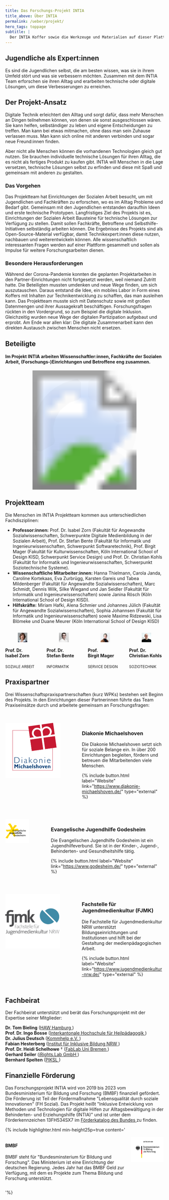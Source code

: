 ```yaml
---
title: Das Forschungs-Projekt INTIA
title_above: Über INTIA
permalink: /ueber/projekt/
hero_tags: toppage
subtitle: |
  Der INTIA Koffer sowie die Werkzeuge und Materialien auf dieser Plattform kommen aus dem Forschungs-Projekt INTIA an der Technischen Hochschule Köln (TH Köln). Die Buchstaben stehen für „Inklusive Technikideen für den Alltag“. In diesem Projekt untersuchen Forschende und Jugendliche gemeinsam, wie Technik den Alltag verbessern kann. Um dieses Vorhaben umzusetzen, hat INTIA Fördergelder vom Bundesministerium für Bildung und Forschung (BMBF) erhalten.
---
```


## Jugendliche als Expert:innen

Es sind die Jugendlichen selbst, die am besten wissen, was sie in ihrem Umfeld stört und was sie verbessern möchten. Zusammen mit dem INTIA Team erforschen sie ihren Alltag und erarbeiten technische oder digitale Lösungen, um diese Verbesserungen zu erreichen.

## Der Projekt-Ansatz

Digitale Technik erleichtert den Alltag und sorgt dafür, dass mehr Menschen an Dingen teilnehmen können, von denen sie sonst ausgeschlossen wären. Sie kann helfen, selbständiger zu leben und eigene Entscheidungen zu treffen. Man kann bei etwas mitmachen, ohne dass man sein Zuhause verlassen muss. Man kann sich online mit anderen verbinden und sogar neue Freund:innen finden.

Aber nicht alle Menschen können die vorhandenen Technologien gleich gut nutzen. Sie brauchen individuelle technische Lösungen für ihren Alltag, die es nicht als fertiges Produkt zu kaufen gibt. INTIA will Menschen in die Lage versetzen, technische Lösungen selbst zu erfinden und diese mit Spaß und gemeinsam mit anderen zu gestalten.

### Das Vorgehen

Das Projektteam hat Einrichtungen der Sozialen Arbeit besucht, um mit Jugendlichen und Fachkräften zu erforschen, wo es im Alltag Probleme und Bedarf gibt. Gemeinsam mit den Jugendlichen entstanden daraufhin Ideen und erste technische Prototypen. Langfristiges Ziel des Projekts ist es, Einrichtungen der Sozialen Arbeit Bausteine für technische Lösungen zur Verfügung zu stellen. Damit sollen Fachkräfte, Betroffene und Selbsthilfe-Initiativen selbständig arbeiten können. Die Ergebnisse des Projekts sind als Open-Source-Material verfügbar, damit Technikexpert:innen diese nutzen, nachbauen und weiterentwickeln können. Alle wissenschaftlich interessanten Fragen werden auf einer Plattform gesammelt und sollen als Impulse für weitere Forschungsarbeiten dienen. 

### Besondere Herausforderungen

Während der Corona-Pandemie konnten die geplanten Projektarbeiten in den Partner-Einrichtungen nicht fortgesetzt werden, weil niemand Zutritt hatte. Die Beteiligten mussten umdenken und neue Wege finden, um sich auszutauschen. Daraus entstand die Idee, ein mobiles Labor in Form eines Koffers mit Inhalten zur Technikentwicklung zu schaffen, das man ausleihen kann. Das Projektteam musste sich mit Datenschutz sowie mit großen Datenmengen und ihrer Aussagekraft beschäftigen. Forschungsfragen rückten in den Vordergrund, so zum Beispiel die digitale Inklusion. Gleichzeitig wurden neue Wege der digitalen Partizipation aufgebaut und erprobt. Am Ende war allen klar: Die digitale Zusammenarbeit kann den direkten Austausch zwischen Menschen nicht ersetzen.

## Beteiligte

#### Im Projekt INTIA arbeiten Wissenschaftler:innen, Fachkräfte der Sozialen Arbeit, (Forschungs-)Einrichtungen und Betroffene eng zusammen.

<!-- <img src="/assets/img/about/netzwerkgrafik.png" alt="placeholder" class="content_image" > -->

<svg style="width: 75%; text-align: center; margin-left: auto; margin-right: auto; display: block;" version="1.1" xmlns="http://www.w3.org/2000/svg"  viewBox="0 0 2500 2500">
  <image width="2500" height="2500" href="/assets/img/about/netzwerkgrafik.png"></image>

  <defs>
    <style>
      polygon:hover {
	    cursor:pointer;
	  }
      polygon {
        opacity: 0.01;
      }
    </style>
  </defs>

  <a xlink:href="#fjmk">
   <polygon points="1325,233,1326,234,1323,554,1365,611,1517,654,1641,729,1713,723,1921,482,1920,405,1714,273,1548,210,1398,179,1325,235" />
  </a>
  <a xlink:href="#godesheim">
   <polygon points="1959,498,1960,499,1740,752,1735,812,1818,923,1877,1059,1951,1091,2251,1042,2301,971,2200,724,2041,509,1962,499,1956,502" />
  </a>
  <a xlink:href="#michaelshoven">
   <polygon points="1903,1185,1904,1186,1899,1349,1869,1483,1893,1547,2160,1702,2259,1675,2328,1425,2333,1128,2259,1079,1946,1131,1905,1186" />
  </a>
  <a xlink:href="#bmbf">
   <polygon points="1771,1641,1766,1649,1627,1757,1523,1814,1488,1881,1588,2189,1688,2213,1927,2080,2112,1893,2087,1800,1833,1636,1768,1643" />
  </a>
  <a xlink:href="#fachbeirat">
   <polygon points="1171,236,1174,253,1175,559,1129,612,931,679,742,837,638,1015,593,1202,603,1365,632,1480,601,1553,325,1705,244,1677,169,1385,173,1133,198,975,316,696,416,551,527,442,637,357,802,267,1028,191,1103,177,1174,247" />
  </a>
  <a xlink:href="#fachbeirat">
   <polygon points="1171,236,1174,253,1175,559,1129,612,931,679,742,837,638,1015,593,1202,603,1365,632,1480,601,1553,325,1705,244,1677,169,1385,173,1133,198,975,316,696,416,551,527,442,637,357,802,267,1028,191,1103,177,1174,247" />
  </a>
  <a xlink:href="#intia">
    <circle cx="1249" cy="1235" r="488" opacity="0" />
  </a>
</svg>

<a id="intia" class="anchor"></a>

<div class="highlighter">

## Projektteam

Die Menschen im INTIA Projektteam kommen aus unterschiedlichen Fachdisziplinen:

- **Professor:innen:** Prof. Dr. lsabel Zorn (Fakultät für Angewandte Sozialwissenschaften, Schwerpunkte Digitale Medienbildung in der Sozialen Arbeit), Prof. Dr. Stefan Bente (Fakultät für lnformatik und lngenieurwissenschaften, Schwerpunkt Softwaretechnik), Prof. Birgit Mager (Fakultät für Kulturwissenschaften, Köln lnternational School of Design KISD, Schwerpunkt Service Design) und Prof. Dr. Christian Kohls (Fakultät for lnformatik und lngenieurwissenschaften, Schwerpunkt Soziotechnische Systeme).
- **Wissenschaftliche Mitarbeiter:innen:** Hanna Thielmann, Carola Janda, Caroline Kortekaas, Eva Zurbrügg, Karsten Gareis und Tabea Mildenberger (Fakultät für Angewandte Sozialwissenschaften), Marc Schmidt, Dennis Wilk, Silke Wiegand und Jan Seidler (Fakultät für lnformatik und lngenieurwissenschaften) sowie Janina Rösch (Köln lnternational School of Design KISD).
- **Hilfskräfte:** Miriam Hafki, Alena Schmier und Johannes Jülich (Fakultät für Angewandte Sozialwissenschaften), Sophia Johannsen (Fakultät für Informatik und Ingenieurwissenschaften) sowie Maxime Ridzewski, Lisa Blömeke und Duane Meurer (Köln lnternational School of Design KISD)

<div class='columns'>
<div class='column is-one-quarter has-text-centered'>
  <figure class='image'>
    <img class='image-team with-zone is-rounded' src='/assets/img/about/team/IZ.jpg'>
  </figure>
      <strong>
      Prof. Dr. 
      <br>
      Isabel Zorn
      </strong>
      <br>
      <br>
      <small>SOZIALE ARBEIT</small>
</div>
<div class='column is-one-quarter has-text-centered'>
  <figure class='image'>
    <img class='image-team with-zone is-rounded' src='/assets/img/about/team/SB.jpg'>
  </figure>
      <strong>
      Prof. Dr. 
      <br>
      Stefan Bente
      </strong>
      <br>
      <br>
      <small>INFORMATIK</small>
</div>
<div class='column is-one-quarter has-text-centered'>
  <figure class='image'>
    <img class='image-team with-zone is-rounded' src='/assets/img/about/team/BM.jpg'>
  </figure>
      <strong>
      Prof. <br>
      Birgit Mager
      </strong>
      <br>
      <br>
      <small>SERVICE DESIGN</small>
</div>
<div class='column is-one-quarter has-text-centered'>
  <figure class='image'>
    <img class='image-team with-zone is-rounded' src='/assets/img/about/team/CK.jpg'>
  </figure>
      <strong>
      Prof. Dr. 
      <br>
      Christian Kohls
      </strong>
      <br>
      <br>
      <small>SOZIOTECHNIK</small>
</div>
</div>

</div>

<div class="highlighter">

## Praxispartner

Drei Wissenschaftspraxispartnerschaften (kurz WPKs) bestehen seit Beginn des Projekts. In den Einrichtungen dieser Partnerinnen führte das Team Praxiseinsätze durch und arbeitete gemeinsam an Forschungsfragen:

<div style="margin: 3rem 0 3rem 0" class="columns">       
  <div style="margin-right: 3rem;" class="column is-4 is-round is-centered">
    <img src="/assets/img/logos/diakonie_michaelshoven.png" alt="placeholder" class="">
  </div>
<div class="column">

<a id="michaelshoven" class="anchor"></a>

### Diakonie Michaelshoven

Die Diakonie Michaelshoven setzt sich für soziale Belange ein. In über 200 Einrichtungen begleiten, fördern und betreuen die Mitarbeitenden viele Menschen.

{% include button.html label="Website" link="https://www.diakonie-michaelshoven.de/" type="external" %}

  <div class="clear"></div>                          
  </div>
  </div>

  <div style="margin: 3rem 0 3rem 0" class="columns">       
  <div style="margin-right: 3rem;" class="column is-4 is-round is-centered">
    <img src="/assets/img/logos/ev_jugendhilfe_godesheim.png" alt="placeholder" class="">
  </div>
<div class="column">

<a id="godesheim" class="anchor"></a>

### Evangelische Jugendhilfe Godesheim

Die Evangelischen Jugendhilfe Godesheim ist ein Jugendhilfeverbund. Sie ist in der Kinder-, Jugend-, Behinderten- und Gesundheitshilfe tätig.

{% include button.html label="Website" link="https://www.godesheim.de/" type="external" %}

  <div class="clear"></div>                          
  </div>
  </div>

  <div style="margin: 3rem 0 3rem 0" class="columns">       
  <div style="margin-right: 3rem;" class="column is-4 is-round is-centered">
    <img src="/assets/img/logos/fjmk.png" alt="placeholder" class="">
  </div>
<div class="column">

<a id="fjmk" class="anchor"></a>

### Fachstelle für Jugendmedienkultur (FJMK)

Die Fachstelle für Jugendmedienkultur NRW unterstützt Bildungseinrichtungen und Institutionen und hilft bei der Gestaltung der medienpädagogischen Arbeit.

{% include button.html label="Website" link="https://www.jugendmedienkultur-nrw.de/" type="external" %}

  <div class="clear"></div>                          
  </div>
  </div>

</div>

<a id="fachbeirat" class="anchor"></a>

<div class="highlighter">

## Fachbeirat

Der Fachbeirat unterstützt und berät das Forschungsprojekt mit der Expertise seiner Mitglieder:

<strong>Dr. Tom Bieling</strong> (<a href="https://www.haw-hamburg.de/" class="normal">HAW Hamburg<span class="icon is-small">
<i class="fas icon-external fa-xs"></i>
</span></a>)<br>
<strong>Prof. Dr. Ingo Bosse</strong> (<a href="https://www.hfh.ch/" class="normal">Interkantonale Hochschule für Heilpädagogik<span class="icon is-small">
<i class="fas icon-external fa-xs"></i>
</span></a>)<br>
<strong>Dr. Julius Deutsch</strong> (<a href="https://www.kommhelp.de/" class="normal">Kommhelp e.V.<span class="icon is-small">
<i class="fas icon-external fa-xs"></i>
</span></a>)<br>
<strong>Fabian Hesterberg</strong> (<a href="https://nrw.inklusive-bildung.org/" class="normal">Institut für Inklusive Bildung NRW<span class="icon is-small">
<i class="fas icon-external fa-xs"></i>
</span></a>)<br>
<strong>Prof. Dr. Heidi Schelhowe</strong> † (<a href="https://www.uni-bremen.de/kooperationen/uni-schule/schuelerinnen-und-schueler/mathematik-und-informatik-trifft-schule-mit-schule/fablab" class="normal">FabLab Uni Bremen<span class="icon is-small">
<i class="fas icon-external fa-xs"></i>
</span></a>)<br>
<strong>Gerhard Seiler</strong> (<a href="https://www.irights-lab.de/" class="normal">iRights.Lab GmbH<span class="icon is-small">
<i class="fas icon-external fa-xs"></i>
</span></a>)<br>
<strong>Bernhard Spelten</strong> (<a href="https://piksl.net/ed/" class="normal">PIKSL<span class="icon is-small">
<i class="fas icon-external fa-xs"></i>
</span></a>)<br>

</div>

## Finanzielle Förderung

Das Forschungsprojekt INTIA wird von 2019 bis 2023 vom Bundesministerium für Bildung und Forschung (BMBF) finanziell gefördert. Die Förderung ist Teil der Fördermaßnahme "Lebensqualität durch soziale Innovationen" (FH Sozial). Das Projekt heißt "Inklusive Entwicklung von Methoden und Technologien für digitale Hilfen zur Alltagsbewältigung in der Behinderten- und Erziehungshilfe (INTIA)" und ist unter dem Förderkennzeichen 13FH534SX7 im
<a href="https://foerderportal.bund.de/foekat/jsp/StartAction.do?actionMode=list" class="normal">Förderkatalog des Bundes<span class="icon is-small">
<i class="fas icon-external fa-xs"></i>
</span></a>
zu finden.

<a id="bmbf" class="anchor"></a>

{% include highlighter.html min-height25p=true content='

<div class="columns">
<div class="column">

#### BMBF

BMBF steht für "Bundesminsterium für Bildung und Forschung". Das Ministerium ist eine Einrichtung der deutschen Regierung. Jedes Jahr hat das BMBF Geld zur Verfügung, mit dem es Projekte zum Thema Bildung und Forschung unterstützt.

</div>
<div class="column">
  <img class="with-zone" src="/assets/img/logos/BMBF_logo.jpg" style="padding-right: 0rem;">
</div>
</div>

'%}
